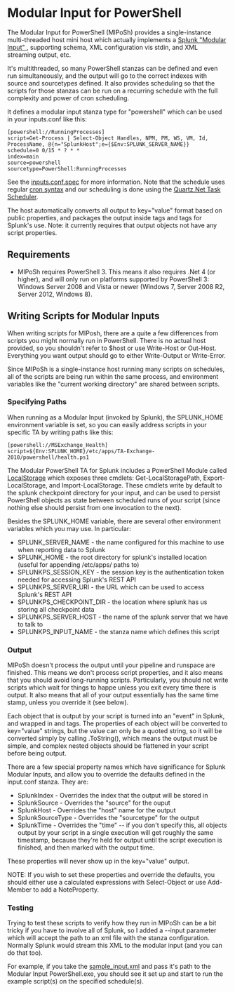 Modular Input for PowerShell
============================

The Modular Input for PowerShell (MIPoSh) provides a single-instance multi-threaded host mini host
which actually implements a [Splunk "Modular Input" ](http://docs.splunk.com/Documentation/Splunk/latest/AdvancedDev/ModInputsIntro), 
supporting schema, XML configuration vis stdin, and XML streaming output, etc.

It's multithreaded, so many PowerShell stanzas can be defined and even run simultaneously, 
and the output will go to the correct indexes with source and sourcetypes defined.
It also provides scheduling so that the scripts for those stanzas can be run on a 
recurring schedule with the full complexity and power of cron scheduling.

It defines a modular input stanza type for "powershell" which can be used in your inputs.conf like this:

    [powershell://RunningProcesses]
    script=Get-Process | Select-Object Handles, NPM, PM, WS, VM, Id, ProcessName, @{n="SplunkHost";e={$Env:SPLUNK_SERVER_NAME}}
    schedule=0 0/15 * ? * *
    index=main
    source=powershell
    sourcetype=PowerShell:RunningProcesses

See the [inputs.conf.spec]() for more information. 
Note that the schedule uses regular [cron syntax](http://quartznet.sourceforge.net/tutorial/lesson_6.html)
and our scheduling is done using the [Quartz.Net Task Scheduler](http://quartznet.sourceforge.net/).

The host automatically converts all output to key="value" format based on public properties,
and packages the output inside <data> tags and <event> tags for Splunk's use.
Note: it currently requires that output objects not have any script properties.

Requirements
------------

* MIPoSh requires PowerShell 3. 
This means it also requires .Net 4 (or higher), and will only run on platforms supported by PowerShell 3: Windows Server 2008 and Vista or newer (Windows 7, Server 2008 R2, Server 2012, Windows 8).

Writing Scripts for Modular Inputs
----------------------------------

When writing scripts for MIPosh, there are a quite a few differences from scripts you might normally run in PowerShell.
There is no actual host provided, so you shouldn't refer to $host or use Write-Host or Out-Host. 
Everything you want output should go to either Write-Output or Write-Error.

Since MIPoSh is a single-instance host running many scripts on schedules, 
all of the scripts are being run within the same process, 
and environment variables like the "current working directory" are shared between scripts.

### Specifying Paths

When running as a Modular Input (invoked by Splunk), the SPLUNK_HOME environment variable is set, 
so you can easily address scripts in your specific TA by writing paths like this:

    [powershell://MSExchange_Health]
    script=${Env:SPLUNK_HOME}/etc/apps/TA-Exchange-2010/powershell/health.ps1

The Modular PowerShell TA for Splunk includes a PowerShell Module called [LocalStorage](https://github.com/splunk/splunk-powershell-modularinput/tree/master/ModularPowerShell/Modules/LocalStorage) 
which exposes three cmdlets: Get-LocalStoragePath, Export-LocalStorage, and Import-LocalStorage. 
These cmdlets write by default to the splunk checkpoint directory for your input, 
and can be used to persist PowerShell objects as state between scheduled runs of your script 
(since nothing else should persist from one invocation to the next).

Besides the SPLUNK_HOME variable, there are several other environment variables which you may use. In particular:

* SPLUNK\_SERVER\_NAME - the name configured for this machine to use when reporting data to Splunk
* SPLUNK\_HOME - the root directory for splunk's installed location (useful for appending /etc/apps/ paths to)
* SPLUNKPS\_SESSION\_KEY - the session key is the authentication token needed for accessing Splunk's REST API
* SPLUNKPS\_SERVER\_URI - the URL which can be used to access Splunk's REST API
* SPLUNKPS\_CHECKPOINT\_DIR - the location where splunk has us storing all checkpoint data
* SPLUNKPS\_SERVER\_HOST - the name of the splunk server that we have to talk to
* SPLUNKPS\_INPUT\_NAME - the stanza name which defines this script

### Output

MIPoSh doesn't process the output until your pipeline and runspace are finished.
This means we don't process script properties, and it also means that you should avoid long-running scripts.
Particularly, you should not write scripts which wait for things to happe unless you exit every time there is output.
It also means that all of your output essentially has the same time stamp, unless you override it (see below).

Each object that is output by your script is turned into an "event" in Splunk, and wrapped in <event> and <data> tags.
The properties of each object will be converted to key="value" strings, 
but the value can only be a quoted string, so it will be converted simply by calling .ToString(), 
which means the output must be simple, and complex nested objects should be flattened in your script before being output.

There are a few special property names which have significance for Splunk Modular Inputs, and allow you to
override the defaults defined in the input.conf stanza.  They are:

* SplunkIndex - Overrides the index that the output will be stored in
* SplunkSource - Overrides the "source" for the ouput
* SplunkHost - Overrides the "host" name for the output
* SplunkSourceType - Overrides the "sourcetype" for the output
* SplunkTime - Overrides the "time" -- if you don't specify this, all objects output by your script in a single execution will get roughly the same timestamp, because they're held for output until the script execution is finished, and then marked with the output time.

These properties will never show up in the key="value" output.

NOTE: If you wish to set these properties and override the defaults, you should either use a calculated expressions with Select-Object or use Add-Member to add a NoteProperty.

### Testing

Trying to test these scripts to verify how they run in MIPoSh can be a bit tricky 
if you have to involve all of Splunk, so I added a 
--input parameter which will accept the path to an xml file with the stanza configuration. 
Normally Splunk would stream this XML to the modular input (and you can do that too).

For example, if you take the [sample_input.xml](https://github.com/splunk/splunk-powershell-modularinput/blob/master/ModularPowerShell/sample_input.xml) 
and pass it's path to the Modular Input PowerShell.exe, you should see it set up and start to run the example script(s) on the specified schedule(s).

